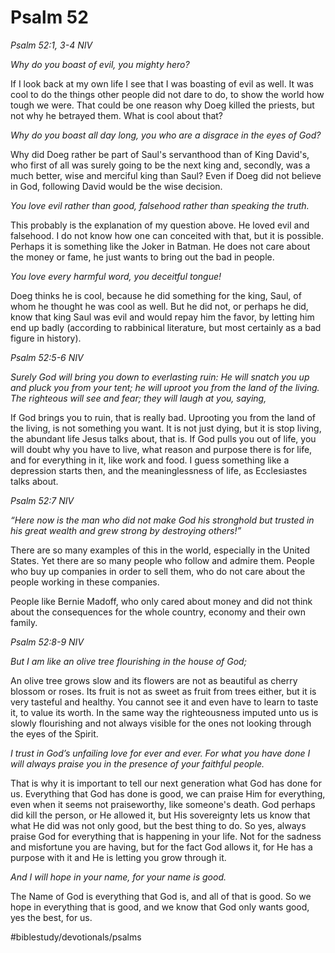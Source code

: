# Psalm 52
*Psalm 52:1, 3-4 NIV*

*Why do you boast of evil, you mighty hero?*

If I look back at my own life I see that I was boasting of evil as well. It was cool to do the things other people did not dare to do, to show the world how tough we were.
That could be one reason why Doeg killed the priests, but not why he betrayed them. What is cool about that?

*Why do you boast all day long, you who are a disgrace in the eyes of God?*

Why did Doeg rather be part of Saul's servanthood than of King David's, who first of all was surely going to be the next king and, secondly, was a much better, wise and merciful king than Saul?
Even if Doeg did not believe in God, following David would be the wise decision.

*You love evil rather than good, falsehood rather than speaking the truth.*

This probably is the explanation of my question above. He loved evil and falsehood. I do not know how one can conceited with that, but it is possible.
Perhaps it is something like the Joker in Batman. He does not care about the money or fame, he just wants to bring out the bad in people.

*You love every harmful word, you deceitful tongue!*

Doeg thinks he is cool, because he did something for the king, Saul, of whom he thought he was cool as well. But he did not, or perhaps he did, know that king Saul was evil and would repay him the favor, by letting him end up badly (according to rabbinical literature, but most certainly as a bad figure in history).

*Psalm 52:5-6 NIV*

*Surely God will bring you down to everlasting ruin: He will snatch you up and pluck you from your tent; he will uproot you from the land of the living.*
*The righteous will see and fear; they will laugh at you, saying,*

If God brings you to ruin, that is really bad.
Uprooting you from the land of the living, is not something you want. It is not just dying, but it is stop living, the abundant life Jesus talks about, that is.
If God pulls you out of life, you will doubt why you have to live, what reason and purpose there is for life, and for everything in it, like work and food.
I guess something like a depression starts then, and the meaninglessness of life, as Ecclesiastes talks about.

*Psalm 52:7 NIV*

*“Here now is the man who did not make God his stronghold but trusted in his great wealth and grew strong by destroying others!”*

There are so many examples of this in the world, especially in the United States. Yet there are so many people who follow and admire them.
People who buy up companies in order to sell them, who do not care about the people working in these companies.

People like Bernie Madoff, who only cared about money and did not think about the consequences for the whole country, economy and their own family.

*Psalm 52:8-9 NIV*

*But I am like an olive tree flourishing in the house of God;*

An olive tree grows slow and its flowers are not as beautiful as cherry blossom or roses. Its fruit is not as sweet as fruit from trees either, but it is very tasteful and healthy.
You cannot see it and even have to learn to taste it, to value its worth. In the same way the righteousness imputed unto us is slowly flourishing and not always visible for the ones not looking through the eyes of the Spirit.

*I trust in God’s unfailing love for ever and ever. For what you have done I will always praise you in the presence of your faithful people.*

That is why it is important to tell our next generation what God has done for us.
Everything that God has done is good, we can praise Him for everything, even when it seems not praiseworthy, like someone's death.
God perhaps did kill the person, or He allowed it, but His sovereignty lets us know that what He did was not only good, but the best thing to do.
So yes, always praise God for everything that is happening in your life. Not for the sadness and misfortune you are having, but for the fact God allows it, for He has a purpose with it and He is letting you grow through it.

*And I will hope in your name, for your name is good.*

The Name of God is everything that God is, and all of that is good. So we hope in everything that is good, and we know that God only wants good, yes the best, for us.

#biblestudy/devotionals/psalms